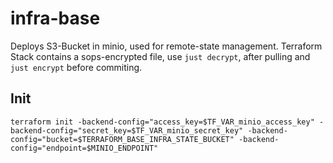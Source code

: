 # infra-base

Deploys S3-Bucket in minio, used for remote-state management.
Terraform Stack contains a sops-encrypted file, use `just decrypt`, after pulling and `just encrypt` before commiting.

## Init

`terraform init -backend-config="access_key=$TF_VAR_minio_access_key" -backend-config="secret_key=$TF_VAR_minio_secret_key" -backend-config="bucket=$TERRAFORM_BASE_INFRA_STATE_BUCKET" -backend-config="endpoint=$MINIO_ENDPOINT"`